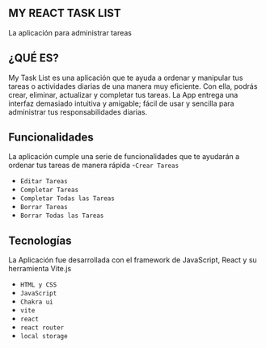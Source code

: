 ## MY REACT TASK LIST
La aplicación para administrar tareas

## ¿QUÉ ES?
My Task List es una aplicación que te ayuda a ordenar y manipular tus tareas o actividades diarias de una manera muy eficiente. Con ella, podrás crear, eliminar, actualizar y completar tus tareas. La App entrega una interfaz demasiado intuitiva y amigable; fácil de usar y sencilla para administrar tus responsabilidades diarias.

## Funcionalidades
La aplicación cumple una serie de funcionalidades que te ayudarán a ordenar tus tareas de manera rápida
-`Crear Tareas`
- `Editar Tareas`
- `Completar Tareas`
- `Completar Todas las Tareas`
- `Borrar Tareas`
- `Borrar Todas las Tareas`

## Tecnologías
La Aplicación fue desarrollada con el framework de JavaScript, React y su herramienta Vite.js
- `HTML y CSS`
- `JavaScript` 
- `Chakra ui`
- `vite`
- `react`
- `react router`
- `local storage`



